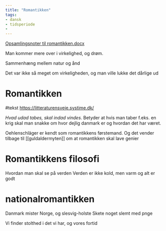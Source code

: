 ```yaml
---
title: "Romantikken"
tags: 
- dansk
- tidsperiode
- 
---
```

[Opsamlingsnoter til romantikken.docx](https://tstaarhustech-my.sharepoint.com/:w:/g/personal/kasp933i_edu_aarhustech_dk/ERAxxZ1rhzNDgKeRYnVkj8cBtWxe5Tqs3p_gzdW5JPovGg?e=iDUX3o) 

Man kommer mere over i virkelighed, og drøm.

Sammenhæng mellem natur og ånd

Det var ikke så meget om virkeligheden, og man ville lukke det dårlige ud

# Romantikken
#tekst 
https://litteraturensveje.systime.dk/

*Hvad udad tabes, skal indad vindes*. Betyder at hvis man taber f.eks. en krig skal man snakke om hvor dejlig danmark er og hvordan det har været.

Oehlenschläger er kendt som romantikkens førstemand. Og det vender tilbage til [[guldaldermyten]] om at romantikken skal lave genier 

# Romantikkens filosofi
Hvordan man skal se på verden
	Verden er ikke kold, men varm og alt er godt

# nationalromantikken
Danmark mister Norge, og slesvig-holste
Skete noget slemt med pnge

Vi finder stolthed i det vi har, og vores fortid
